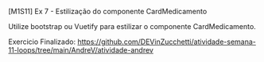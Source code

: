 [M1S11] Ex 7 - Estilização do componente CardMedicamento

Utilize bootstrap ou Vuetify para estilizar o componente CardMedicamento.

Exercicio Finalizado:
https://github.com/DEVinZucchetti/atividade-semana-11-loops/tree/main/AndreV/atividade-andrev
